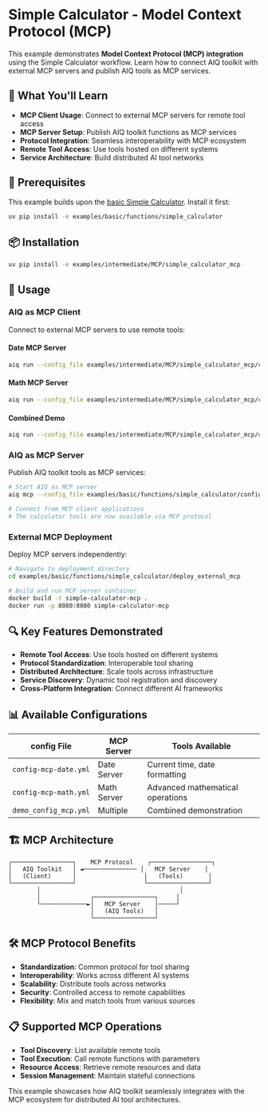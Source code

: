 <!--
SPDX-FileCopyrightText: Copyright (c) 2025, NVIDIA CORPORATION & AFFILIATES. All rights reserved.
SPDX-License-Identifier: Apache-2.0

Licensed under the Apache License, Version 2.0 (the "License");
you may not use this file except in compliance with the License.
You may obtain a copy of the License at

http://www.apache.org/licenses/LICENSE-2.0

Unless required by applicable law or agreed to in writing, software
distributed under the License is distributed on an "AS IS" BASIS,
WITHOUT WARRANTIES OR CONDITIONS OF ANY KIND, either express or implied.
See the License for the specific language governing permissions and
limitations under the License.
-->

# Simple Calculator - Model Context Protocol (MCP)

This example demonstrates **Model Context Protocol (MCP) integration** using the Simple Calculator workflow. Learn how to connect AIQ toolkit with external MCP servers and publish AIQ tools as MCP services.

## 🎯 What You'll Learn

- **MCP Client Usage**: Connect to external MCP servers for remote tool access
- **MCP Server Setup**: Publish AIQ toolkit functions as MCP services
- **Protocol Integration**: Seamless interoperability with MCP ecosystem
- **Remote Tool Access**: Use tools hosted on different systems
- **Service Architecture**: Build distributed AI tool networks

## 🔗 Prerequisites

This example builds upon the [basic Simple Calculator](../../../basic/functions/simple_calculator/). Install it first:

```bash
uv pip install -e examples/basic/functions/simple_calculator
```

## 📦 Installation

```bash
uv pip install -e examples/intermediate/MCP/simple_calculator_mcp
```

## 🚀 Usage

### AIQ as MCP Client

Connect to external MCP servers to use remote tools:

#### Date MCP Server
```bash
aiq run --config_file examples/intermediate/MCP/simple_calculator_mcp/configs/config-mcp-date.yml --input "What day is it today and what's 2 + 3?"
```

#### Math MCP Server
```bash
aiq run --config_file examples/intermediate/MCP/simple_calculator_mcp/configs/config-mcp-math.yml --input "Calculate the square root of 144"
```

#### Combined Demo
```bash
aiq run --config_file examples/intermediate/MCP/simple_calculator_mcp/configs/demo_config_mcp.yml --input "What time is it and what's 5 * 7?"
```

### AIQ as MCP Server

Publish AIQ toolkit tools as MCP services:

```bash
# Start AIQ as MCP server
aiq mcp --config_file examples/basic/functions/simple_calculator/configs/config.yml

# Connect from MCP client applications
# The calculator tools are now available via MCP protocol
```

### External MCP Deployment

Deploy MCP servers independently:

```bash
# Navigate to deployment directory
cd examples/basic/functions/simple_calculator/deploy_external_mcp

# Build and run MCP server container
docker build -t simple-calculator-mcp .
docker run -p 8080:8080 simple-calculator-mcp
```

## 🔍 Key Features Demonstrated

- **Remote Tool Access**: Use tools hosted on different systems
- **Protocol Standardization**: Interoperable tool sharing
- **Distributed Architecture**: Scale tools across infrastructure
- **Service Discovery**: Dynamic tool registration and discovery
- **Cross-Platform Integration**: Connect different AI frameworks

## 📊 Available Configurations

| config File | MCP Server | Tools Available |
|-------------|------------|-----------------|
| `config-mcp-date.yml` | Date Server | Current time, date formatting |
| `config-mcp-math.yml` | Math Server | Advanced mathematical operations |
| `demo_config_mcp.yml` | Multiple | Combined demonstration |

## 🏗️ MCP Architecture

```
┌─────────────────┐    MCP Protocol    ┌─────────────────┐
│   AIQ Toolkit   │ ◄─────────────── │   MCP Server    │
│   (Client)      │                   │   (Tools)       │
└─────────────────┘                   └─────────────────┘
        │                                       │
        │              ┌─────────────────┐     │
        └─────────────►│   MCP Server    │─────┘
                       │   (AIQ Tools)   │
                       └─────────────────┘
```

## 🛠️ MCP Protocol Benefits

- **Standardization**: Common protocol for tool sharing
- **Interoperability**: Works across different AI systems
- **Scalability**: Distribute tools across networks
- **Security**: Controlled access to remote capabilities
- **Flexibility**: Mix and match tools from various sources

## 📋 Supported MCP Operations

- **Tool Discovery**: List available remote tools
- **Tool Execution**: Call remote functions with parameters
- **Resource Access**: Retrieve remote resources and data
- **Session Management**: Maintain stateful connections

This example showcases how AIQ toolkit seamlessly integrates with the MCP ecosystem for distributed AI tool architectures.
